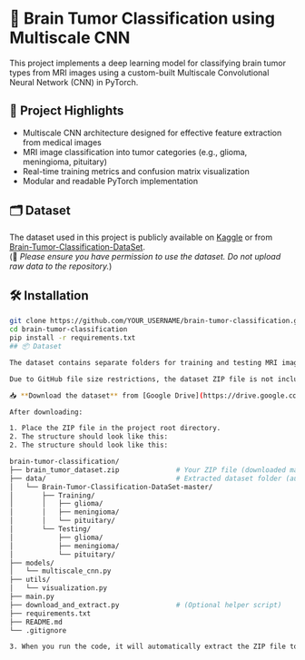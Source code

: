 
# 🧠 Brain Tumor Classification using Multiscale CNN

This project implements a deep learning model for classifying brain tumor types from MRI images using a custom-built Multiscale Convolutional Neural Network (CNN) in PyTorch.

## 🚀 Project Highlights

- Multiscale CNN architecture designed for effective feature extraction from medical images
- MRI image classification into tumor categories (e.g., glioma, meningioma, pituitary)
- Real-time training metrics and confusion matrix visualization
- Modular and readable PyTorch implementation

## 🗂️ Dataset

The dataset used in this project is publicly available on [Kaggle](https://www.kaggle.com/datasets) or from [Brain-Tumor-Classification-DataSet](https://github.com/).  
(📌 *Please ensure you have permission to use the dataset. Do not upload raw data to the repository.*)

## 🛠️ Installation

```bash
git clone https://github.com/YOUR_USERNAME/brain-tumor-classification.git
cd brain-tumor-classification
pip install -r requirements.txt
## 📦 Dataset

The dataset contains separate folders for training and testing MRI images of brain tumors.

Due to GitHub file size restrictions, the dataset ZIP file is not included in this repository.

📥 **Download the dataset** from [Google Drive](https://drive.google.com/file/d/1nWodPnBZTJvcKrkbBTeLf8oVFl8CMoW8/view?usp=drive_link) or the original [source repository](https://github.com/your-source-here).

After downloading:

1. Place the ZIP file in the project root directory.
2. The structure should look like this:
2. The structure should look like this:

brain-tumor-classification/
├── brain_tumor_dataset.zip              # Your ZIP file (downloaded manually)
├── data/                                # Extracted dataset folder (auto-generated)
│   └── Brain-Tumor-Classification-DataSet-master/
│       ├── Training/
│       │   ├── glioma/
│       │   ├── meningioma/
│       │   └── pituitary/
│       └── Testing/
│           ├── glioma/
│           ├── meningioma/
│           └── pituitary/
├── models/
│   └── multiscale_cnn.py
├── utils/
│   └── visualization.py
├── main.py
├── download_and_extract.py              # (Optional helper script)
├── requirements.txt
├── README.md
└── .gitignore

3. When you run the code, it will automatically extract the ZIP file to a folder and load the training/testing data.


